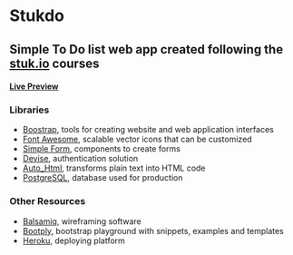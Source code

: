 # Stukdo
## Simple To Do list web app created following the [stuk.io](https://stuk.io) courses
#### [Live Preview](https://murmuring-bastion-6335.herokuapp.com)
### Libraries
* [Boostrap](http://getbootstrap.com), tools for creating website and web application interfaces
* [Font Awesome](https://fortawesome.github.io/Font-Awesome/), scalable vector icons that can be customized
* [Simple Form](https://github.com/plataformatec/simple_form), components to create forms
* [Devise](https://github.com/plataformatec/devise), authentication solution
* [Auto_Html](https://github.com/dejan/auto_html), transforms plain text into HTML code
* [PostgreSQL](http://postgresapp.com), database used for production

### Other Resources
* [Balsamiq](https://balsamiq.com), wireframing software
* [Bootply](http://www.bootply.com), bootstrap playground with snippets, examples and templates
* [Heroku](https://www.heroku.com), deploying platform

